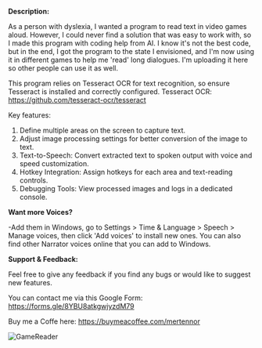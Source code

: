 **Description:**

As a person with dyslexia, I wanted a program to read text in video games aloud. However, I could never find a solution that was easy to work with, so I made this program with coding help from AI. I know it's not the best code, but in the end, I got the program to the state I envisioned, and I'm now using it in different games to help me 'read' long dialogues. I'm uploading it here so other people can use it as well.

This program relies on Tesseract OCR for text recognition, so ensure Tesseract is installed and correctly configured.
Tesseract OCR: https://github.com/tesseract-ocr/tesseract

Key features:
1. Define multiple areas on the screen to capture text.
2. Adjust image processing settings for better conversion of the image to text.
3. Text-to-Speech: Convert extracted text to spoken output with voice and speed customization.
4. Hotkey Integration: Assign hotkeys for each area and text-reading controls.
5. Debugging Tools: View processed images and logs in a dedicated console.

**Want more Voices?**

-Add them in Windows, go to Settings > Time & Language > Speech > Manage voices, then click 'Add voices' to install new ones.
You can also find other Narrator voices online that you can add to Windows.

   

**Support & Feedback:**

Feel free to give any feedback if you find any bugs or would like to suggest new features.

You can contact me via this Google Form: https://forms.gle/8YBU8atkgwjyzdM79

Buy me a Coffe here: https://buymeacoffee.com/mertennor

![GameReader](https://github.com/user-attachments/assets/138a49e8-53e9-4eb5-9734-9e4755ebed30)
